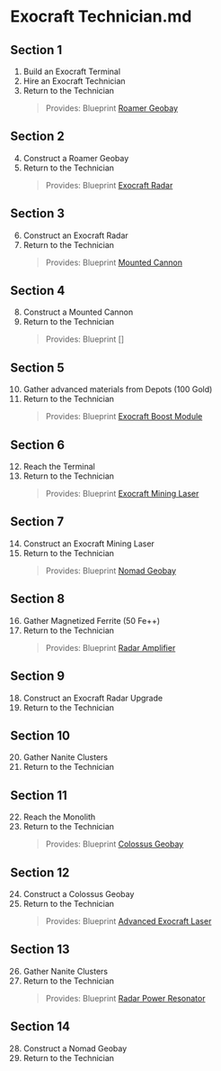 # Exocraft Technician.md

## Section 1
1. Build an Exocraft Terminal
2. Hire an Exocraft Technician
3. Return to the Technician  
   > Provides: Blueprint [Roamer Geobay](https://nomanssky.fandom.com/wiki/Roamer_Geobay)

## Section 2
4. Construct a Roamer Geobay
5. Return to the Technician  
   > Provides: Blueprint [Exocraft Radar](https://nomanssky.fandom.com/wiki/Exocraft_Radar)

## Section 3
6. Construct an Exocraft Radar
7. Return to the Technician  
   > Provides: Blueprint [Mounted Cannon](https://nomanssky.fandom.com/wiki/Mounted_Cannon)

## Section 4
8. Construct a Mounted Cannon
9. Return to the Technician  
   > Provides: Blueprint []

## Section 5
10. Gather advanced materials from Depots (100 Gold)
11. Return to the Technician  
    > Provides: Blueprint [Exocraft Boost Module](https://nomanssky.fandom.com/wiki/Exocraft_Boost_Module)

## Section 6
12. Reach the Terminal
13. Return to the Technician  
    > Provides: Blueprint [Exocraft Mining Laser](https://nomanssky.fandom.com/wiki/Exocraft_Mining_Laser)

## Section 7
14. Construct an Exocraft Mining Laser
15. Return to the Technician  
    > Provides: Blueprint [Nomad Geobay](https://nomanssky.fandom.com/wiki/Nomad_Geobay)

## Section 8
16. Gather Magnetized Ferrite (50 Fe++)
17. Return to the Technician  
    > Provides: Blueprint [Radar Amplifier](https://nomanssky.fandom.com/wiki/Radar_Amplifier)

## Section 9
18. Construct an Exocraft Radar Upgrade
19. Return to the Technician

## Section 10
20. Gather Nanite Clusters
21. Return to the Technician  


## Section 11
22. Reach the Monolith
23. Return to the Technician  
    > Provides: Blueprint [Colossus Geobay](https://nomanssky.fandom.com/wiki/Colossus_Geobay)

## Section 12
24. Construct a Colossus Geobay
25. Return to the Technician  
    > Provides: Blueprint [Advanced Exocraft Laser](https://nomanssky.fandom.com/wiki/Advanced_Exocraft_Laser)

## Section 13
26. Gather Nanite Clusters
27. Return to the Technician  
    > Provides: Blueprint [Radar Power Resonator](https://nomanssky.fandom.com/wiki/Radar_Power_Resonator)

## Section 14
28. Construct a Nomad Geobay
29. Return to the Technician
